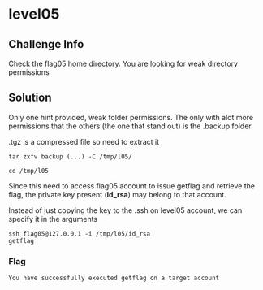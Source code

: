 
# level05

## Challenge Info
Check the flag05 home directory. You are looking for weak directory permissions

## Solution

Only one hint provided, weak folder permissions. The only with alot more permissions that the others (the one that stand out) is the .backup folder.


.tgz is a compressed file so need to extract it 

```
tar zxfv backup (...) -C /tmp/l05/

cd /tmp/l05
```

Since this need to access flag05 account to issue getflag and retrieve the flag, the private key present (<b>id_rsa</b>) may belong to that account.

Instead of just copying the key to the .ssh on level05 account, we can specify it in the arguments

```
ssh flag05@127.0.0.1 -i /tmp/l05/id_rsa
getflag
```

### Flag
```
You have successfully executed getflag on a target account 
```
